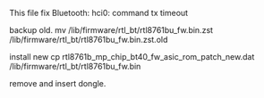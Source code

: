 This file fix
Bluetooth: hci0: command tx timeout


backup old.
mv /lib/firmware/rtl_bt/rtl8761bu_fw.bin.zst /lib/firmware/rtl_bt/rtl8761bu_fw.bin.zst.old

install new
cp rtl8761b_mp_chip_bt40_fw_asic_rom_patch_new.dat /lib/firmware/rtl_bt/rtl8761bu_fw.bin

remove and insert dongle.
